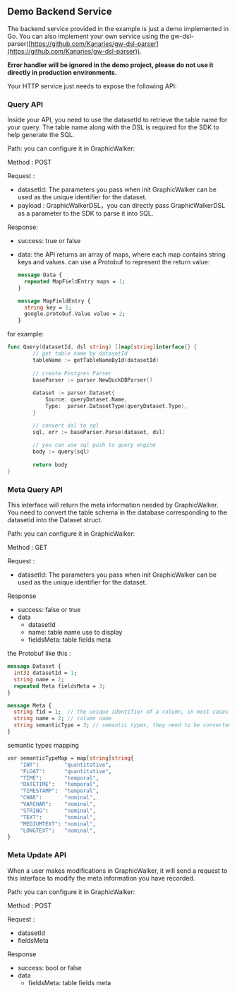 ## Demo Backend Service

The backend service provided in the example is just a demo implemented in Go. You can also implement your own service using the gw-dsl-parser([https://github.com/Kanaries/gw-dsl-parser](https://github.com/Kanaries/gw-dsl-parser)).

**Error handler will be ignored in the demo project, please do not use it directly in production environments.**

Your HTTP service just needs to expose the following API:

### Query API

Inside your API, you need to use the datasetId to retrieve the table name for your query. The table name along with the DSL is required for the SDK to help generate the SQL.

Path: you can configure it in GraphicWalker:

Method : POST

Request :

- datasetId: The parameters you pass when init GraphicWalker can be used as the unique identifier for the dataset.
- payload : GraphicWalkerDSL，you can directly pass GraphicWalkerDSL as a parameter to the SDK to parse it into SQL.

Response:

- success: true or false

- data: the API returns an array of maps, where each map contains string keys and values. can use a Protobuf to represent the return value:

    ```protobuf
    message Data {
      repeated MapFieldEntry maps = 1; 
    }
    
    message MapFieldEntry {
      string key = 1;
      google.protobuf.Value value = 2;
    }
    ```


for example:

```go
func Query(datasetId, dsl string) []map[string]interface{} {
		// get table name by datasetId
		tableName := getTableNameById(datasetId)
		
		// create Postgres Parser 
		baseParser := parser.NewDuckDBParser()
		
		dataset := parser.Dataset{
			Source: queryDataset.Name,
			Type:  parser.DatasetType(queryDataset.Type),
		}

		// convert dsl to sql
		sql, err := baseParser.Parse(dataset, dsl)
		
		// you can use sql push to query engine
		body := query(sql)
		
		return body
}
```

### Meta Query API

This interface will return the meta information needed by GraphicWalker. You need to convert the table schema in the database corresponding to the datasetid into the Dataset struct.

Path: you can configure it in GraphicWalker:

Method : GET

Request :

- datasetId: The parameters you pass when init GraphicWalker can be used as the unique identifier for the dataset.

Response

- success: false or true
- data
    - datasetId
    - name: table name use to display
    - fieldsMeta: table fields meta

the Protobuf like this :

```protobuf
message Dataset {
  int32 datasetId = 1; 
  string name = 2;
  repeated Meta fieldsMeta = 3;
}

message Meta {
  string fid = 1;  // the unique identifier of a column, in most cases it will be the same as the column name.
  string name = 2; // column name
  string semanticType = 3; // semantic types, they need to be converted from the database column types. We can provide a mapping table to handle this conversion.
}
```

semantic types mapping

```protobuf
var semanticTypeMap = map[string]string{
	"INT":        "quantitative",
	"FLOAT":      "quantitative",
	"TIME":       "temporal",
	"DATETIME":   "temporal",
	"TIMESTAMP":  "temporal",
	"CHAR":       "nominal",
	"VARCHAR":    "nominal",
	"STRING":     "nominal",
	"TEXT":       "nominal",
	"MEDIUMTEXT": "nominal",
	"LONGTEXT":   "nominal",
}
```

### Meta Update API


When a user makes modifications in GraphicWalker, it will send a request to this interface to modify the meta information you have recorded.

Path: you can configure it in GraphicWalker:

Method : POST

Request :

- datasetId
- fieldsMeta

Response

- success: bool or false
- data
    - fieldsMeta: table fields meta